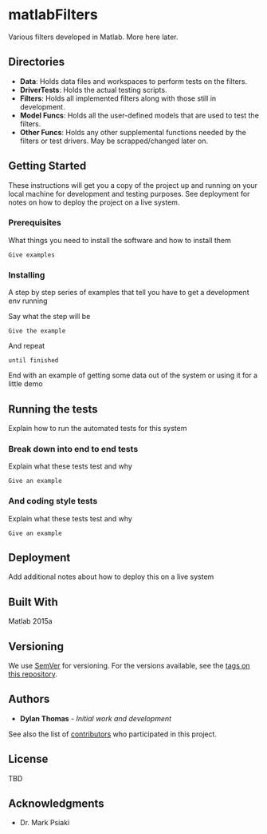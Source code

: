 # matlabFilters

Various filters developed in Matlab. More here later.

## Directories
- **Data**: Holds data files and workspaces to perform tests on the filters. 
- **DriverTests**: Holds the actual testing scripts. 
- **Filters**: Holds all implemented filters along with those still in development. 
- **Model Funcs**: Holds all the user-defined models that are used to test the filters.
- **Other Funcs**: Holds any other supplemental functions needed by the filters or test drivers. May be scrapped/changed later on.

## Getting Started

These instructions will get you a copy of the project up and running on your local machine for development and testing purposes. See deployment for notes on how to deploy the project on a live system.

### Prerequisites

What things you need to install the software and how to install them

```
Give examples
```

### Installing

A step by step series of examples that tell you have to get a development env running

Say what the step will be

```
Give the example
```

And repeat

```
until finished
```

End with an example of getting some data out of the system or using it for a little demo

## Running the tests

Explain how to run the automated tests for this system

### Break down into end to end tests

Explain what these tests test and why

```
Give an example
```

### And coding style tests

Explain what these tests test and why

```
Give an example
```

## Deployment

Add additional notes about how to deploy this on a live system

## Built With

Matlab 2015a

## Versioning

We use [SemVer](http://semver.org/) for versioning. For the versions available, see the [tags on this repository](https://github.com/dylan93/matlabFilters/tags). 

## Authors

* **Dylan Thomas** - *Initial work and development*

See also the list of [contributors](https://github.com/dylan93/matlabFilters/contributors) who participated in this project.

## License

TBD

## Acknowledgments

* Dr. Mark Psiaki
